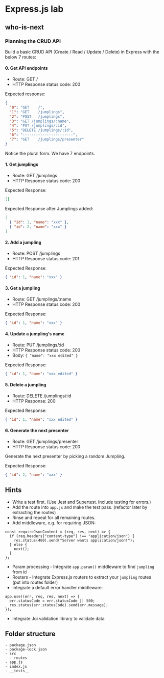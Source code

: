# Express.js lab

## who-is-next

### Planning the CRUD API

Build a basic CRUD API (Create / Read / Update / Delete) in Express with the below 7 routes:

#### 0. Get API endpoints

- Route: GET /
- HTTP Response status code: 200

Expected response:

```json
{
  "0": "GET    /",
  "1": "GET    /jumplings",
  "2": "POST   /jumplings",
  "3": "GET /jumplings/:name",
  "4": "PUT /jumplings/:id",
  "5": "DELETE /jumplings/:id",
  "6": "-----------------------",
  "7": "GET    /jumplings/presenter"
}
```

Notice the plural form. We have 7 endpoints.

#### 1. Get jumplings

- Route: GET /jumplings
- HTTP Response status code: 200

Expected Response:

```json
[]
```

Expected Response after Jumplings added:

```json
[
  { "id": 1, "name": "xxx" },
  { "id": 2, "name": "xxx" }
]
```

#### 2. Add a jumpling

- Route: POST /jumplings
- HTTP Response status code: 201

Expected Response:

```json
{ "id": 1, "name": "xxx" }
```

#### 3. Get a jumpling

- Route: GET /jumplings/:name
- HTTP Response status code: 200

Expected Response:

```json
{ "id": 1, "name": "xxx" }
```

#### 4. Update a jumpling's name

- Route: PUT /jumplings/:id
- HTTP Response status code: 200
- Body: `{ "name": "xxx edited" }`

Expected Response:

```json
{ "id": 1, "name": "xxx edited" }
```

#### 5. Delete a jumpling

- Route: DELETE /jumplings/:id
- HTTP Response: 200

Expected Response:

```json
{ "id": 1, "name": "xxx edited" }
```

#### 6. Generate the next presenter

- Route: GET /jumplings/presenter
- HTTP Response status code: 200

Generate the next presenter by picking a random Jumpling.

Expected Response:

```json
{ "id": 2, "name": "xxx" }
```

## Hints

- Write a test first. (Use Jest and Supertest. Include testing for errors.)
- Add the route into `app.js` and make the test pass. (refactor later by extracting the routes)
- Rinse and repeat for all remaining routes.
- Add middleware, e.g. for requiring JSON:

```
const requireJsonContent = (req, res, next) => {
  if (req.headers["content-type"] !== "application/json") {
    res.status(400).send("Server wants application/json!");
  } else {
    next();
  }
};
```

- Param processing - Integrate `app.param()` middleware to find `jumpling` from id
- Routers - Integrate Express.js routers to extract your `jumpling` routes (put into routes folder)
- Integrate a default error handler middleware:

```
app.use((err, req, res, next) => {
  err.statusCode = err.statusCode || 500;
  res.status(err.statusCode).send(err.message);
});
```

- Integrate Joi validation library to validate data

## Folder structure

```
- package.json
- package-lock.json
- src
  - routes
- app.js
- index.js
- __tests__
```

